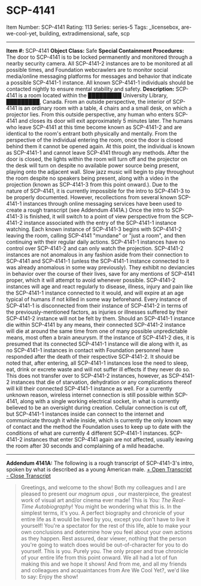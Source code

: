 # SCP-4141
Item Number: SCP-4141
Rating: 113
Series: series-5
Tags: _licensebox, are-we-cool-yet, building, extradimensional, safe, scp

---

**Item #:** SCP-4141
**Object Class:** Safe
**Special Containment Procedures:** The door to SCP-4141 is to be locked permanently and monitored through a nearby security camera. All SCP-4141-2 instances are to be monitored at all possible times, and Foundation webcrawlers are to monitor social media/online messaging platforms for messages and behavior that indicate a possible SCP-4141-1 instance. All known SCP-4141-1 individuals should be contacted nightly to ensure mental stability and safety.
**Description:** SCP-4141 is a room located within the █████████ University Library, █████████, Canada. From an outside perspective, the interior of SCP-4141 is an ordinary room with a table, 4 chairs and a small desk, on which a projector lies. From this outside perspective, any human who enters SCP-4141 and closes its door will exit approximately 5 minutes later. The humans who leave SCP-4141 at this time become known as SCP-4141-2 and are identical to the room's entrant both physically and mentally.
From the perspective of the individual entering the room, once the door is closed behind them it cannot be opened again. At this point, the individual is known as SCP-4141-1 and cannot leave SCP-4141 through any methods. After the door is closed, the lights within the room will turn off and the projector on the desk will turn on despite no available power source being present, playing onto the adjacent wall. Slow jazz music will begin to play throughout the room despite no speakers being present, along with a video in the projection (known as SCP-4141-3 from this point onward.).
Due to the nature of SCP-4141, it is currently impossible for the intro to SCP-4141-3 to be properly documented. However, recollections from several known SCP-4141-1 instances through online messaging services have been used to create a rough transcript (see Addendum 4141A.)
Once the intro to SCP-4141-3 is finished, it will switch to a point of view perspective from the SCP-4141-2 instance associated with the entry of the SCP-4141-1 instance watching. Each known instance of SCP-4141-3 begins with SCP-4141-2 leaving the room, calling SCP-4141 "mundane" or "just a room", and then continuing with their regular daily actions. SCP-4141-1 instances have no control over SCP-4141-2 and can only watch the projection.
SCP-4141-2 instances are not anomalous in any fashion aside from their connection to SCP-4141 and SCP-4141-1 (unless the SCP-4141-1 instance connected to it was already anomalous in some way previously). They exhibit no deviancies in behavior over the course of their lives, save for any mentions of SCP-4141 proper, which it will attempt to avoid whenever possible. SCP-4141-2 instances will age and react regularly to disease, illness, injury and pain like the SCP-4141-1 instance connected to it would, and will expire at an age typical of humans if not killed in some way beforehand. Every instance of SCP-4141-1 is disconnected from their instance of SCP-4141-2 in terms of the previously-mentioned factors, as injuries or illnesses suffered by their SCP-4141-2 instance will not be felt by them.
Should an SCP-4141-1 instance die within SCP-4141 by any means, their connected SCP-4141-2 instance will die at around the same time from one of many possible unpredictable means, most often a brain aneurysm. If the instance of SCP-4141-2 dies, it is presumed that its connected SCP-4141-1 instance will die along with it, as no SCP-4141-1 instances in contact with Foundation personnel have responded after the death of their respective SCP-4141-2. It should be noted that, after entering, all SCP-4141-1 instances lose the need to sleep, eat, drink or excrete waste and will not suffer ill effects if they never do so. This does not transfer over to SCP-4141-2 instances, however, as SCP-4141-2 instances that die of starvation, dehydration or any complications thereof will kill their connected SCP-4141-1 instance as well.
For a currently unknown reason, wireless internet connection is still possible within SCP-4141, along with a single working electrical socket, in what is currently believed to be an oversight during creation. Cellular connection is cut off, but SCP-4141-1 instances inside can connect to the internet and communicate through it while inside, which is currently the only known way of contact and the method the Foundation uses to keep up to date with the conditions of what are currently 4 different SCP-4141-1 instances.
SCP-4141-2 instances that enter SCP-4141 again are not affected, usually leaving the room after 30 seconds and complaining of a mild headache.
* * *
**Addendum 4141A:** The following is a rough transcript of SCP-4141-3's intro, spoken by what is described as a young American male.
[\+ Open Transcript](javascript:;)
[\- Close Transcript](javascript:;)
> Greetings, and welcome to the show! Both my colleagues and I are pleased to present our _magnum opus_ , our masterpiece, the greatest work of visual art and/or cinema ever made! This is _You: The Real-Time Autobiography_!
> You might be wondering what this is. In the simplest terms, it's you. A perfect biography and chronicle of your entire life as it would be lived by you, except you don't have to live it yourself! You're a spectator for the rest of this life, able to make your own conclusions and determine how you feel about your own actions as they happen.
> Rest assured, dear viewer, nothing that the person you're going to watch does would be out-of-character for you to do yourself.
> This is you. Purely you. The only proper and true chronicle of your entire life from this point onward. We all had a lot of fun making this and we hope it shows!
> And from me, and all my friends and colleagues and acquaintances from Are We Cool Yet?, we'd like to say: Enjoy the show!
